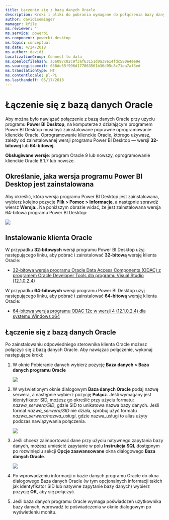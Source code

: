 ```yaml
---
title: Łączenie się z bazą danych Oracle
description: Kroki i pliki do pobrania wymagane do połączenia bazy danych Oracle z programem Power BI Desktop
author: davidiseminger
manager: kfile
ms.reviewer: ''
ms.service: powerbi
ms.component: powerbi-desktop
ms.topic: conceptual
ms.date: 4/24/2018
ms.author: davidi
LocalizationGroup: Connect to data
ms.openlocfilehash: a56097c02c9f3af63151d0a38e14fdc580e4ee9e
ms.sourcegitcommit: 638de55f996d177063561b36d95c8c71ea7af3ed
ms.translationtype: HT
ms.contentlocale: pl-PL
ms.lasthandoff: 05/17/2018
---
```

# <a name="connect-to-an-oracle-database"></a>Łączenie się z bazą danych Oracle
Aby można było nawiązać połączenie z bazą danych Oracle przy użyciu programu **Power BI Desktop**, na komputerze z działającym programem Power BI Desktop musi być zainstalowane poprawne oprogramowanie klienckie Oracle. Oprogramowanie klienckie Oracle, którego używasz, zależy od zainstalowanej wersji programu Power BI Desktop — wersji **32-bitowej** lub **64-bitowej**.

**Obsługiwane wersje**: program Oracle 9 lub nowszy, oprogramowanie klienckie Oracle 8.1.7 lub nowsze.

## <a name="determining-which-version-of-power-bi-desktop-is-installed"></a>Określanie, jaka wersja programu Power BI Desktop jest zainstalowana
Aby określić, która wersja programu Power BI Desktop jest zainstalowana, wybierz kolejno pozycje **Plik > Pomoc > Informacje**, a następnie sprawdź wiersz **Wersja:**. Na poniższym obrazie widać, że jest zainstalowana wersja 64-bitowa programu Power BI Desktop:

![](media/desktop-connect-oracle-database/connect-oracle-database_1.png)

## <a name="installing-the-oracle-client"></a>Instalowanie klienta Oracle
W przypadku **32-bitowych** wersji programu Power BI Desktop użyj następującego linku, aby pobrać i zainstalować **32-bitową** wersję klienta Oracle:

* [32-bitowa wersja programu Oracle Data Access Components (ODAC) z programem Oracle Developer Tools dla programu Visual Studio (12.1.0.2.4)](http://www.oracle.com/technetwork/topics/dotnet/utilsoft-086879.html)

W przypadku **64-bitowych** wersji programu Power BI Desktop użyj następującego linku, aby pobrać i zainstalować **64-bitową** wersję klienta Oracle:

* [64-bitowa wersja programu ODAC 12c w wersji 4 (12.1.0.2.4) dla systemu Windows x64](http://www.oracle.com/technetwork/database/windows/downloads/index-090165.html)

## <a name="connect-to-an-oracle-database"></a>Łączenie się z bazą danych Oracle
Po zainstalowaniu odpowiedniego sterownika klienta Oracle możesz połączyć się z bazą danych Oracle. Aby nawiązać połączenie, wykonaj następujące kroki:

1. W oknie Pobieranie danych wybierz pozycję **Baza danych > Baza danych programu Oracle**
   
   ![](media/desktop-connect-oracle-database/connect-oracle-database_2.png)
2. W wyświetlonym oknie dialogowym **Baza danych Oracle** podaj nazwę serwera, a następnie wybierz pozycję **Połącz**. Jeśli wymagany jest identyfikator SID, możesz go określić przy użyciu formatu: *nazwa_serwera/SID*, gdzie SID to unikatowa nazwa bazy danych. Jeśli format *nazwa_serwera/SID* nie działa, spróbuj użyć formatu *nazwa_serwera/nazwa_usługi*, gdzie nazwa_usługi to alias użyty podczas nawiązywania połączenia.
   
   ![](media/desktop-connect-oracle-database/connect-oracle-database_3.png)
3. Jeśli chcesz zaimportować dane przy użyciu natywnego zapytania bazy danych, możesz umieścić zapytanie w polu **Instrukcja SQL** dostępnym po rozwinięciu sekcji **Opcje zaawansowane** okna dialogowego **Baza danych Oracle**.
   
   ![](media/desktop-connect-oracle-database/connect-oracle-database_4.png)
4. Po wprowadzeniu informacji o bazie danych programu Oracle do okna dialogowego Baza danych Oracle (w tym opcjonalnych informacji takich jak identyfikator SID lub natywne zapytanie bazy danych) wybierz pozycję **OK**, aby się połączyć.
5. Jeśli baza danych programu Oracle wymaga poświadczeń użytkownika bazy danych, wprowadź te poświadczenia w oknie dialogowym po wyświetleniu monitu.

